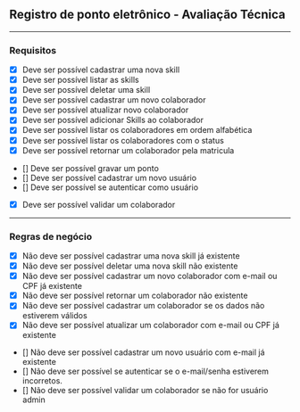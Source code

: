 ## Registro de ponto eletrônico - Avaliação Técnica

---

### Requisitos

- [x] Deve ser possível cadastrar uma nova skill
- [x] Deve ser possível listar as skills
- [x] Deve ser possível deletar uma skill
- [X] Deve ser possível cadastrar um novo colaborador
- [X] Deve ser possível atualizar novo colaborador
- [X] Deve ser possível adicionar Skills ao colaborador
- [X] Deve ser possível listar os colaboradores em ordem alfabética
- [X] Deve ser possível listar os colaboradores com o status
- [X] Deve ser possível retornar um colaborador pela matricula
- [] Deve ser possível gravar um ponto
- [] Deve ser possível cadastrar um novo usuário
- [] Deve ser possível se autenticar como usuário
- [x] Deve ser possível validar um colaborador

---

### Regras de negócio

- [x] Não deve ser possível cadastrar uma nova skill já existente
- [x] Não deve ser possível deletar uma nova skill não existente
- [X] Não deve ser possível cadastrar um novo colaborador com e-mail ou CPF já existente
- [X] Não deve ser possível retornar um colaborador não existente
- [x] Não deve ser possível cadastrar um colaborador se os dados não estiverem válidos
- [X] Não deve ser possível atualizar um colaborador com e-mail ou CPF já existente
- [] Não deve ser possível cadastrar um novo usuário com e-mail já existente
- [] Não deve ser possível se autenticar se o e-mail/senha estiverem incorretos.
- [] Não deve ser possível validar um colaborador se não for usuário admin

